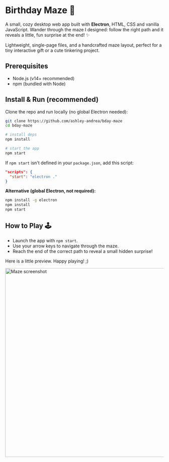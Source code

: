 # Birthday Maze 🧩

A small, cozy desktop web app built with **Electron**, HTML, CSS and vanilla JavaScript. Wander through the maze I designed: follow the right path and it reveals a little, fun surprise at the end! ✨

Lightweight, single-page files, and a handcrafted maze layout, perfect for a tiny interactive gift or a cute tinkering project.


## Prerequisites

* Node.js (v14+ recommended)
* npm (bundled with Node)


## Install & Run (recommended)

Clone the repo and run locally (no global Electron needed):

```bash
git clone https://github.com/ashley-andrea/bday-maze 
cd bday-maze

# install deps
npm install

# start the app
npm start
```

If `npm start` isn't defined in your `package.json`, add this script:

```json
"scripts": {
  "start": "electron ."
}
```

**Alternative (global Electron, not required):**

```bash
npm install -g electron
npm install
npm start
```


## How to Play 🕹️


* Launch the app with `npm start`.
* Use your arrow keys to navigate through the maze.
* Reach the end of the correct path to reveal a small hidden surprise!


Here is a little preview. Happy playing! ;)


<img src="https://github.com/user-attachments/assets/e69e92c8-9c5e-44f7-b362-dc8291caed1e" alt="Maze screenshot" width="600"/>
